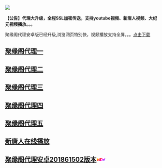 ![](https://raw.githubusercontent.com/hao369/a/master/j.jpg)

**【公告】代理大升级，全程SSL加密传送，支持youtube视频、新唐人视频、大纪元视频播放。。。**

聚缘阁代理安卓版已经升级,浏览网页特别快，视频播放支持全屏。。。[点击下载](https://github.com/dtw9/9/raw/master/201861502.apk)

##  [聚缘阁代理一](http://48a-735f.ju89.heart2h.com/)

##  [聚缘阁代理二](http://5ay-if3a.gae.geass.tv/)

##  [聚缘阁代理三](http://5aax-53t.tre.iloile.com/)

##  [聚缘阁代理四](http://5-853a.vsam.corriee.org/)

##  [聚缘阁代理五](http://5ya7-xf3xt.swqm.cesedria.com/)

##  [新唐人在线播放](http://55a4j-35.tre.iloile.com/xtr.html)







##  [聚缘阁代理安卓201861502版本](https://github.com/dtw9/9/raw/master/201861502.apk)![](https://raw.githubusercontent.com/jyg-1/jyg/master/new.gif)



